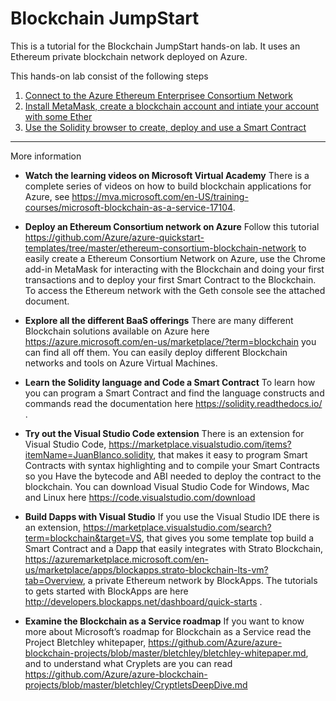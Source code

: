   # Blockchain JumpStart

This is a tutorial for the Blockchain JumpStart hands-on lab. It uses an Ethereum private blockchain network deployed on Azure.

This hands-on lab consist of the following steps
1. [Connect to the Azure Ethereum Enterprisee Consortium Network](/Tutorials/Azure%20Ethereum%20Network.md)
2. [Install MetaMask, create a blockchain account and intiate your account with some Ether](/Tutorials/MetaMask%20and%20Accounts.md)
3. [Use the Solidity browser to create, deploy and use a Smart Contract](/Tutorials/SmartContracts%20with%20Solidity%20Browser.md)

---
More information

* __Watch the learning videos on Microsoft Virtual Academy__
There is a complete series of videos on how to build blockchain applications for Azure, see https://mva.microsoft.com/en-US/training-courses/microsoft-blockchain-as-a-service-17104. 

* __Deploy an Ethereum Consortium network on Azure__
Follow this tutorial https://github.com/Azure/azure-quickstart-templates/tree/master/ethereum-consortium-blockchain-network to easily create a Ethereum Consortium Network on Azure, use the Chrome add-in MetaMask for interacting with the Blockchain and doing your first transactions and to deploy your first Smart Contract to the Blockchain. To access the Ethereum network with the Geth console see the attached document.

* __Explore all the different BaaS offerings__
There are many different Blockchain solutions available on Azure here https://azure.microsoft.com/en-us/marketplace/?term=blockchain you can find all off them. You can easily deploy different Blockchain networks and tools on Azure Virtual Machines.

* __Learn the Solidity language and Code a Smart Contract__
To learn how you can program a Smart Contract and find the language constructs and commands read the documentation here https://solidity.readthedocs.io/ . 

* __Try out the Visual Studio Code extension__
There is an extension for Visual Studio Code, https://marketplace.visualstudio.com/items?itemName=JuanBlanco.solidity, that makes it easy to program Smart Contracts with syntax highlighting and to compile your Smart Contracts so you Have the bytecode and ABI needed to deploy the contract to the blockchain. You can download Visual Studio Code for Windows, Mac and Linux here https://code.visualstudio.com/download 

* __Build Dapps with Visual Studio__
If you use the Visual Studio IDE there is an extension, https://marketplace.visualstudio.com/search?term=blockchain&target=VS, that gives you some template top build a Smart Contract and a Dapp   that easily integrates with Strato Blockchain, https://azuremarketplace.microsoft.com/en-us/marketplace/apps/blockapps.strato-blockchain-lts-vm?tab=Overview, a private Ethereum network by BlockApps. The tutorials to gets started with BlockApps are here http://developers.blockapps.net/dashboard/quick-starts .

* __Examine the Blockchain as a Service roadmap__
If you want to know more about Microsoft’s roadmap for Blockchain as a Service read the Project Bletchley whitepaper, https://github.com/Azure/azure-blockchain-projects/blob/master/bletchley/bletchley-whitepaper.md, and to understand what Cryplets are you can read https://github.com/Azure/azure-blockchain-projects/blob/master/bletchley/CryptletsDeepDive.md
